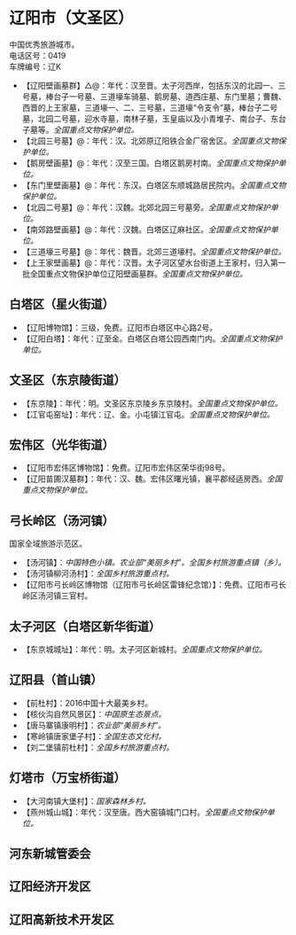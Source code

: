 # 辽阳市（文圣区）  
中国优秀旅游城市。  
电话区号：0419  
车牌编号：辽K  
  
* 【辽阳壁画墓群】△@：年代：汉至晋。太子河西岸，包括东汉的北园一、三号墓，棒台子一号墓、三道壕车骑墓、鹅房墓、道西庄墓、东门里墓；曹魏、西晋的上王家墓，三道壕一、二、三号墓，三道壕“令支令”墓，棒台子二号墓，北园二号墓，迎水寺墓，南林子墓，玉皇庙以及小青堆子、南台子、东台子墓等。*全国重点文物保护单位。*   
* 【北园三号墓】@：年代：汉。北郊原辽阳铁合金厂宿舍区。*全国重点文物保护单位。*    
* 【鹅房壁画墓】@：年代：汉至三国。白塔区鹅房村南。*全国重点文物保护单位。*    
* 【东门里壁画墓】@：年代：东汉。白塔区东顺城路居民院内。*全国重点文物保护单位。*    
* 【北园二号墓】@：年代：汉魏。北郊北园三号墓旁。*全国重点文物保护单位。*    
* 【南郊路壁画墓】@：年代：汉魏。白塔区辽麻社区。*全国重点文物保护单位。*    
* 【三道壕三号墓】@：年代：魏晋。北郊三道壕村。*全国重点文物保护单位。*    
* 【上王家壁画墓】@：年代：汉晋。太子河区望水台街道上王家村，归入第一批全国重点文物保护单位辽阳壁画墓群。*全国重点文物保护单位。*   

## 白塔区（星火街道）  
* 【辽阳博物馆】：三级，免费。辽阳市白塔区中心路2号。  
* 【辽阳白塔】：年代：辽至金。白塔区白塔公园西南门内。*全国重点文物保护单位。*   
## 文圣区（东京陵街道）  
* 【东京陵】：年代：明。文圣区东京陵乡东京陵村。*全国重点文物保护单位。*   
* 【冮官屯窑址】：年代：辽、金。小屯镇江官屯。*全国重点文物保护单位。*   
## 宏伟区（光华街道）  
* 【辽阳市宏伟区博物馆】：免费。辽阳市宏伟区荣华街98号。  
* 【辽阳苗圃汉墓群】：年代：汉、魏。宏伟区曙光镇，襄平郡经适房西。*全国重点文物保护单位。*   
## 弓长岭区（汤河镇）  
国家全域旅游示范区。  
* 【汤河镇】：*中国特色小镇。农业部“美丽乡村”。全国乡村旅游重点镇（乡）。*  
* 【汤河镇柳河汤村】：*全国乡村旅游重点村。*  
* 【辽阳市弓长岭区博物馆（辽阳市弓长岭区雷锋纪念馆）】：免费。辽阳市弓长岭区汤河镇三官村。  

## 太子河区（白塔区新华街道）  
* 【东京城城址】：年代：明。太子河区新城村。*全国重点文物保护单位。*   

## 辽阳县（首山镇）  
* 【前杜村】：2016中国十大最美乡村。  
* 【核伙沟自然风景区】：*中国原生态景点。*  
* 【唐马寨镇康明村】：*农业部“美丽乡村”。*  
* 【寒岭镇唐家堡子村】：*全国生态文化村。*  
* 【刘二堡镇前杜村】：*全国乡村旅游重点村。*  

## 灯塔市（万宝桥街道）  
* 【大河南镇大堡村】：*国家森林乡村。*  
* 【燕州城山城】：年代：汉至唐。西大窑镇城门口村。*全国重点文物保护单位。*   
## 河东新城管委会  

## 辽阳经济开发区  

## 辽阳高新技术开发区  
